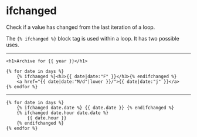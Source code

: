 # ifchanged

Check if a value has changed from the last iteration of a loop.

The `{% ifchanged %}` block tag is used within a loop. It has two possible uses.

---

```htmldjango
<h1>Archive for {{ year }}</h1>

{% for date in days %}
    {% ifchanged %}<h3>{{ date|date:"F" }}</h3>{% endifchanged %}
    <a href="{{ date|date:"M/d"|lower }}/">{{ date|date:"j" }}</a>
{% endfor %}
```

---

```htmldjango
{% for date in days %}
    {% ifchanged date.date %} {{ date.date }} {% endifchanged %}
    {% ifchanged date.hour date.date %}
        {{ date.hour }}
    {% endifchanged %}
{% endfor %}
```

